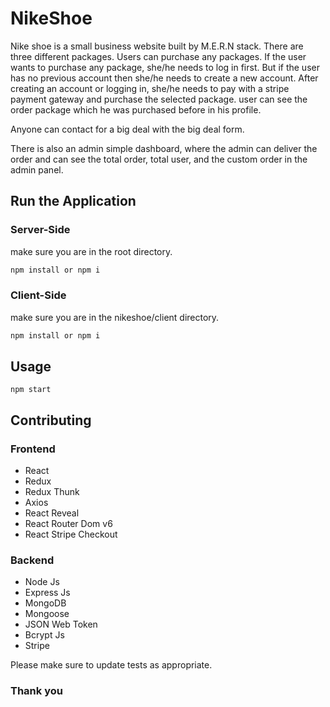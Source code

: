# NikeShoe

Nike shoe is a small business website built by M.E.R.N stack. There are three different packages. Users can purchase any packages. If the user wants to purchase any package, she/he needs to log in first. But if the user has no previous account then she/he needs to create a new account. After creating an account or logging in, she/he needs to pay with a stripe payment gateway and purchase the selected package. user can see the order package which he was purchased before in his profile.


Anyone can contact for a big deal with the big deal form.

There is also an admin simple dashboard, where the admin can deliver the order and can see the total order, total user, and the custom order in the admin panel.


## Run the Application



### Server-Side
make sure you are in the root directory.
```bash
npm install or npm i
```

### Client-Side
make sure you are in the nikeshoe/client directory.
```bash
npm install or npm i
```

## Usage

```
npm start
```

## Contributing

### Frontend
- React
- Redux
- Redux Thunk
- Axios
- React Reveal
- React Router Dom v6
- React Stripe Checkout

### Backend
- Node Js
- Express Js
- MongoDB
- Mongoose
- JSON Web Token
- Bcrypt Js
- Stripe

Please make sure to update tests as appropriate.

### Thank you
